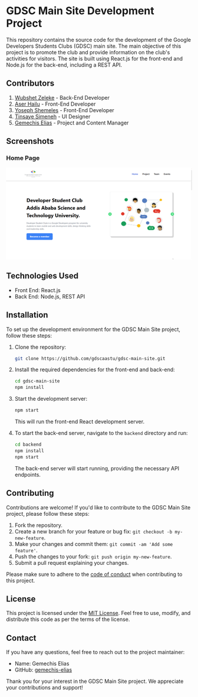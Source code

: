 # GDSC Main Site Development Project

This repository contains the source code for the development of the Google Developers Students Clubs (GDSC) main site. The main objective of this project is to promote the club and provide information on the club's activities for visitors. The site is built using React.js for the front-end and Node.js for the back-end, including a REST API.

## Contributors

1. [Wubshet Zeleke](https://github.com/wubeZ) - Back-End Developer
2. [Aser Hailu](https://github.com/asero13th) - Front-End Developer
3. [Yoseph Shemeles](https://github.com/jossyfresh) - Front-End Developer
4. [Tinsaye Simeneh](https://github.com/tinsaye-simeneh) - UI Designer
5. [Gemechis Elias](https://github.com/gemechis-elias) - Project and Content Manager

## Screenshots

### Home Page

![Home Page](screenshots/home.png)

## Technologies Used

- Front End: React.js
- Back End: Node.js, REST API

## Installation

To set up the development environment for the GDSC Main Site project, follow these steps:

1. Clone the repository:

   ```bash
   git clone https://github.com/gdscaastu/gdsc-main-site.git
   ```

2. Install the required dependencies for the front-end and back-end:

   ```bash
   cd gdsc-main-site
   npm install
   ```

3. Start the development server:

   ```bash
   npm start
   ```

   This will run the front-end React development server.

4. To start the back-end server, navigate to the `backend` directory and run:

   ```bash
   cd backend
   npm install
   npm start
   ```

   The back-end server will start running, providing the necessary API endpoints.

## Contributing

Contributions are welcome! If you'd like to contribute to the GDSC Main Site project, please follow these steps:

1. Fork the repository.
2. Create a new branch for your feature or bug fix: `git checkout -b my-new-feature`.
3. Make your changes and commit them: `git commit -am 'Add some feature'`.
4. Push the changes to your fork: `git push origin my-new-feature`.
5. Submit a pull request explaining your changes.

Please make sure to adhere to the [code of conduct](CODE_OF_CONDUCT.md) when contributing to this project.

## License

This project is licensed under the [MIT License](LICENSE). Feel free to use, modify, and distribute this code as per the terms of the license.

## Contact

If you have any questions, feel free to reach out to the project maintainer:

- Name: Gemechis Elias
- GitHub: [gemechis-elias](https://github.com/gemechis-elias)

Thank you for your interest in the GDSC Main Site project. We appreciate your contributions and support!

